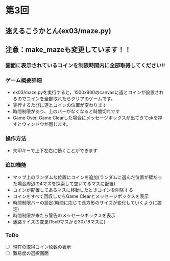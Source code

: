 # 第3回
## 迷えるこうかとん(ex03/maze.py)
## 注意：make_mazeも変更しています！！

### 画面に表示されているコインを制限時間内に全部取得してください!!

### ゲーム概要詳細
- ex03/maze.pyを実行すると，1500x900のcanvasに道とコインが設置されるのでコインを全部取れたらクリアのゲームです。
- 実行するたびに道とコインの位置が変わります
- 時間制限があり、上のバーがなくなると時間切れです
- Game Over, Game Clearした場合にメッセージボックスが出てきてokを押すとウィンドウが閉じます。

### 操作方法
- 矢印キーで上下左右に動くことができます

### 追加機能
- マップ上のランダムな位置にコインを追加(ランダムに選んだ位置が壁だった場合周辺の4マスを探索して空いてるマスに配置)
- コインが配置してあるマスに移動したときコインを削除する
- コインをすべて回収したらGame Clearとメッセージボックスを表示
- 時間制限バーの設定(時間に応じて長方形のサイズが変化していくように設定)
- 時間制限が来たら警告のメッセージボックスを表示
- 迷路サイズの変更(15x9マスから30x18マスに)

### ToDo
- [ ] 現在の取得コイン枚数の表示
- [ ] 難易度の選択画面
